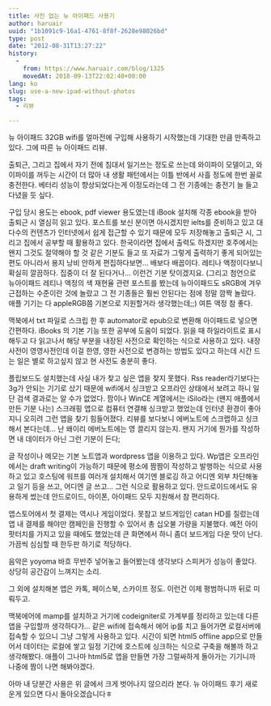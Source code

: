 ```yaml
---
title: 사진 없는 뉴 아이패드 사용기
author: haruair
uuid: "1b1091c9-16a1-4761-8f8f-2628e98026bd"
type: post
date: "2012-08-31T13:27:22"
history:
  - 
    from: https://www.haruair.com/blog/1325
    movedAt: 2018-09-13T22:02:40+00:00
lang: ko
slug: use-a-new-ipad-without-photos
tags:
  - 리뷰

---
```

뉴 아이패드 32GB wifi를 얼마전에 구입해 사용하기 시작했는데 기대한 만큼 만족하고 있다. 그에 따른 뉴 아이패드 리뷰.

출퇴근, 그리고 집에서 자기 전에 침대서 일기쓰는 정도로 쓰는데 와이파이 모델이고, 와이파이를 꺼두는 시간이 더 많아 내 생활 패턴에서는 이틀 반에서 사흘 정도에 한번 꼴로 충전한다. 베터리 성능이 향상되었다는게 이정도라는데 그 전 기종에는 충전기 늘 들고 다녔을 듯 싶다.

구입 당시 용도는 ebook, pdf viewer 용도였는데 iBook 설치해 각종 ebook을 받아 출퇴근 시 열심히 읽고 있다. 포스트를 보신 분이면 아시겠지만 ielts를 준비하고 있고 대다수의 컨텐츠가 인터넷에서 쉽게 접근할 수 있기 때문에 모두 저장해놓고 출퇴근 시, 그리고 집에서 공부할 때 활용하고 있다. 한국이라면 집에서 출력도 하겠지만 호주에서는 왠지 그것도 절약해야 할 것 같은 기분도 들고 또 자료가 그렇게 출력하기 좋게 되어있는 편도 아니라서 용지 낭비 안하게 편집하다보면&#8230; 배보다 배꼽이다. 레티나 액정이다보니 확실히 깔끔하다. 집중이 더 잘 된다거나&#8230; 이런건 기분 탓이겠지요. (그리고 첨언으로 뉴아이패드 레티나 액정의 색 재현율 관련 포스트를 봤는데 뉴아이패드도 sRGB에 겨우 근접하는 수준이란 것에 놀랐고 그 전 기종들은 훨씬 안된다는 점에 정말 깜짝 놀랐다. 애플 기기는 다 appleRGB쯤 기본으로 지원할거라 생각했는데;;) 여튼 액정 참 좋다.

맥북에서 txt 파일로 스크립 한 후 automator로 epub으로 변환해 아이패드로 넣으면 간편하다. iBooks 의 기본 기능 또한 공부에 도움이 되었다. 읽을 때 하일라이트로 표시해두고 다 읽고나서 해당 부분을 내장된 사전으로 확인하는 식으로 사용하고 있다. 내장사전이 영영사전인데 이걸 한영, 영한 사전으로 변경하는 방법도 있다고 하는데 시간 드는 일은 별로 하고싶지 않고 현 사전도 충분히 좋다.

플립보드도 설치했는데 사실 내가 찾고 싶은 앱을 찾지 못했다. Rss reader라기보다는 3g가 안되는 기기로 샀기 때문에 wifi에서 싱크받고 오프라인 상태에서 보려고 하니 일단 검색 결과로는 알 수가 없었다. 팜이나 WinCE 계열에서는 iSilo라는 (왠지 애플에서 만든 기분 나는) 스크래핑 앱으로 컴퓨터 연결해 싱크받고 했었는데 인터넷 환경이 좋아지니 오히려 그런 앱을 찾기 힘들어졌다. 리뷰를 보다보니 에버노트에 스크랩하고 싱크해서 본다는데&#8230; 난 왜이리 에버노트에는 영 끌리지 않는지. 왠지 거기에 뭔가를 작성하면 내 데이터가 아닌 그런 기분이 든다;

글 작성이나 메모는 기본 노트앱과 wordpress 앱을 이용하고 있다. Wp앱은 오프라인에서는 draft writing이 가능하기 때문에 평소에 짬짬이 작성하고 발행하는 식으로 사용하고 있고 호스팅에 워프를 여러개 설치해서 여기엔 블로깅 하고 어디엔 외부 차단해놓고 일기 등을 쓰고, 어디엔 글 쓰고&#8230; 그런 식으로 활용하고 있다. 안드로이드에서도 유용하게 썼는데 안드로이드, 아이폰, 아이패드 모두 지원해서 참 편리하다.

앱스토어에서 첫 결제는 역시나 게임이었다. 못참고 보드게임인 catan HD를 질렀는데 앱 내 결제를 해야만 캠페인을 진행할 수 있어서 총 십오불 가량을 지불했다. 예전 아이팟터치를 가지고 있을 때에도 했었는데 큰 화면에서 하니 좀더 보드게임 다운 맛이 난다. 가끔씩 심심할 때 한두판 하기로 적당하다.

음악은 yoyoma 바흐 무반주 넣어놓고 들어봤는데 생각보다 스피커가 성능이 좋았다. 상당히 공간감이 느껴지는 소리.

그 외에 설치해본 앱은 카톡, 페이스북, 스카이프 정도. 이런건 이제 평범하니까 뒤로 미뤄두고.

맥북에어에 mamp를 설치하고 거기에 codeigniter로 가계부를 정리하고 있는데 다른 앱을 구입할까 생각하다가&#8230; 같은 wifi에 접속해서 에어 ip를 치고 들어가면 로컬서버에 접속할 수 있으니 그냥 그렇게 사용하고 있다. 시간이 되면 html5 offline app으로 만들어서 데이터는 로컬에 쌓고 일정 기간에 호스트에 싱크하는 식으로 구축을 해볼까 하고 생각해봤다. 애플이 그나마 html5로 앱을 만들면 가장 그럴싸하게 돌아가는 기기니까 나중에 짬이 나면 해봐야겠다.

아마 내 당분간 사용은 위 글에서 크게 벗어나지 않으리라 본다. 뉴 아이패드 후기 새로운게 있으면 다시 돌아오겠습니다ㅎ